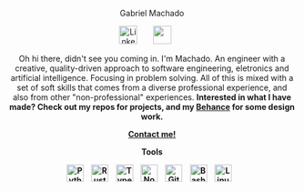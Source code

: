 <p align="center">Gabriel Machado</p>

<!-- Social icons section -->
<p align="center">
  <a href="https://www.linkedin.com/in/gabriellmachado/"><img width="32px" alt="LinkedIn" title="LinkedIn" src="https://i.imgur.com/yRpa1dQ.png"/></a>
  &#8287;&#8287;&#8287;&#8287;&#8287;
  <a href="https://discord.gg/" alt="Discord" title="Discord Server"><img width="32px" src="https://i.imgur.com/OViZO8J.png"/></a>
  &#8287;&#8287;&#8287;&#8287;&#8287;
</p>

<!-- Bio section -->
<p align="center">
  Oh hi there, didn't see you coming in. I'm Machado. An engineer with a creative, quality-driven approach to software engineering, eletronics and artificial intelligence. Focusing in problem solving. All of this is mixed with a set of soft skills that comes from a diverse professional experience, and also from other "non-professional" experiences. <b>Interested in what I have made? Check out my repos for projects, and my <a href="https://www.behance.net/machadogabriel"><b>Behance</b></a> for some design work.
</p>

<p align="center">
  <a href="https://api.whatsapp.com/send?phone=5561998288252&text=Hi!%20Came%20here%20from%20Github."><b>Contact me!</b></a>
</p>

<!-- Tools section -->
<p align="center">
  <b>Tools<b>
</p>

<div align="center">
    <img align="center" alt="Python" width="30px" style="padding-right:10px;" src="https://cdn.jsdelivr.net/gh/devicons/devicon/icons/python/python-plain.svg" />
    <img align="center" alt="Rust" width="30px" style="padding-right:10px;" src="https://cdn.jsdelivr.net/gh/devicons/devicon/icons/rust/rust-original.svg" />
    <img align="center" alt="TypeScript" width="30px" style="padding-right:10px;" src="https://cdn.jsdelivr.net/gh/devicons/devicon/icons/typescript/typescript-plain.svg" />
    <img align="center" alt="NodeJS" width="30px" style="padding-right:10px;" src="https://cdn.jsdelivr.net/gh/devicons/devicon/icons/nodejs/nodejs-original.svg" />
    <img align="center" alt="Git" width="30px" style="padding-right:10px;" src="https://cdn.jsdelivr.net/gh/devicons/devicon/icons/git/git-original.svg" />
    <img align="center" alt="Bash" width="30px" style="padding-right:10px;" src="https://cdn.jsdelivr.net/gh/devicons/devicon/icons/bash/bash-original.svg" />
    <img align="center" alt="Linux" width="30px" style="padding-right:10px;" src="https://cdn.jsdelivr.net/gh/devicons/devicon/icons/linux/linux-original.svg" />
</div>
</br>
